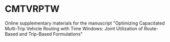 # CMTVRPTW
Online supplementary materials for the manuscript "Optimizing Capacitated Multi-Trip Vehicle Routing with Time Windows: Joint Utilization of Route-Based and Trip-Based Formulations"
